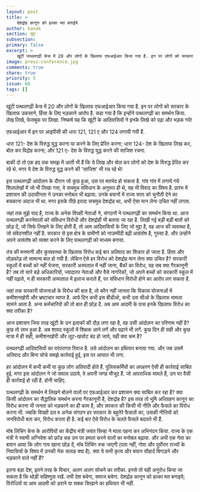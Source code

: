 ```yaml
---
layout: post
title: >
    देशद्रोह कानून को हल्का मत बनाईये
author: kanak
section: मुद्दा
subsection:
primary: false
excerpt: >
    खूंटी पत्थलगढ़ी केस में 20 और लोगों के खिलाफ एफआईआर किया गया है. इन पर लोगों को सरकार के खिलाफ उकसाने, हिंसा के लिए भड़काने आरोप है. कहा गया है कि इन्होंने पत्थलगढ़ी का समर्थन किया. लेख लिखे, फेसबुक पर लिखा. निष्कर्ष यह कि खूंटी के आदिवासियों ने इनके लिखे को पढ़ा और भड़क गये!
image: press-conference.jpg
comments: true
share: true
priority: 5
issue: 68
tags: []
---
```


खूंटी पत्थलगढ़ी केस में 20 और लोगों के खिलाफ एफआईआर किया गया है. इन पर लोगों को सरकार के खिलाफ उकसाने, हिंसा के लिए भड़काने आरोप है. कहा गया है कि इन्होंने पत्थलगढ़ी का समर्थन किया. लेख लिखे, फेसबुक पर लिखा. निष्कर्ष यह कि खूंटी के आदिवासियों ने इनके लिखे को पढ़ा और भड़क गये!

एफआईआर में इन पर आइपीसी की धारा 121, 121 ए और 124 लगायी गयी हैं.

धारा 121- देश के विरुद्ध युद्ध करना या करने के लिए प्रेरित करना; धारा 124- देश के खिलाफ लिख कर, बोल कर विद्रोह करना; और 121 ए- देश के विरुद्ध युद्ध करने की साजिश रचना.

बाकी दो तो एक हद तक समझ में आती भी हैं कि ये लिख और बोल कर लोगों को देश के विरुद्ध प्रेरित कर रहे थे. मगर ये देश के विरुद्ध युद्ध करने की 'साजिश' भी रच रहे थे!

इस पत्थलगढ़ी आंदोलन के दौरान जो कुछ हुआ, उस पर मतभेद हो सकता है. गांव गांव में लगाये गये शिलालेखों में जो भी लिखा गया, वे सचमुच संविधान के अनुरूप ही थे, यह भी विवाद का विषय है. प्रारंभ में प्रशासन की उदासीनता ने उनका मनोबल भी बढ़ाया. उनके बयानों में राज्य सत्ता को चुनौती देने का बचकाना अंदाज भी था. मगर इसके पीछे इरादा सचमुच देशद्रोह था, अभी ऐसा मान लेना उचित नहीं लगता.

जहां तक मुझे याद है, राज्य के अनेक विपक्षी नेताओं ने, संगठनों ने पत्थलगढ़ी का समर्थन किया था. आज पत्थलगढ़ी करनेवालों को संविधान विरोधी और देशद्रोही भी बताया जा रहा है. लिखी गई बड़ी बड़ी बातों को छोड़ दें, जो सिर्फ लिखने के लिए होती हैं, तो आम आदिवासियों के लिए जो मुद्दा है, वह आज की व्यवस्था है, जो संवेदनशील नहीं है. सरकार से इस क्षेत्र के ग्रामीणों को नाउम्मीदी बढ़ी असंतोष है, गुस्सा है. और उन्होंने अपने असंतोष को व्यक्त करने के लिए पत्थलगढ़ी को माध्यम बनाया.

तंत्र की मनमानी और कुव्यवस्था के खिलाफ विरोध कई बार अतिवाद का शिकार हो जाता है. हिंसा और तोड़फोड़ तो सामान्य बात हो गयी है. लेकिन ऐसे हर विरोध को देशद्रोह मान लेना क्या उचित है? सरकारी स्कूलों में बच्चों को नहीं भेजना, सरकारी अस्पताल में नहीं जाना, बैंकों का विरोध, यह सब क्या गैरकानूनी है? तब तो सारे बड़े अधिकारियों, ज्यादातर नेताओं और वैसे नागरिकों, जो अपने बच्चों को सरकारी स्कूल में नहीं पढ़ाते, न ही सरकारी अस्पताल में इलाज कराते हैं, पर संविधान विरोधी होने का आरोप लग सकता है.

जहां तक सरकारी योजनाओं के विरोध की बात है, तो कौन नहीं जानता कि विकास योजनाओं में कमीशनखोरी और भ्रष्टाचार व्याप्त है. आये दिन कभी इस बीडीओ, कभी उस सीओ के खिलाफ मामला सामने आता है. अन्य कर्मचारियों की तो बात ही छोड़ दें. अब आम आदमी के पास इनके खिलाफ विरोध का क्या तरीका है?

आज प्रशासन जिस तरह खूंटी के उन इलाकों की दौड़ लगा रहा है, वह उसी आंदोलन का परिणाम नहीं है? कुछ तो लाभ हुआ है. अब शायद स्कूलों में शिक्षक आने लगें और पढ़ाने भी लगें. कुछ दिन ही सही और कुछ मात्रा में ही सही, कमीशनखोरी और लूट-खसोट बंद हो जाये, यही क्या कम है?

पत्थलगढ़ी आदिवासियों का परंपरागत रिवाज है. उसे आंदोलन का हथियार बनाया गया. और जब उसमें अतिवाद और बिना सोचे समझे कार्रवाई हुई, इस पर आघात भी लगा.

हर आंदोलन में कभी कभी या कुछ लोग अतिवादी होते हैं. पुलिसकर्मियों का अपहरण ऐसी ही कार्रवाई साबित हुई. मगर इस आंदोलन ने जो सवाल उठाये, वे अपनी जगह मौजूद हैं. जो आपराधिक मामले हैं, उन पर वैसी ही कार्रवाई हो रही है. होनी चाहिए.

पत्थलगढ़ी के समर्थन में लिखने बोलने वालों पर एफआईआर कर प्रशासन क्या साबित कर रहा है? क्या किसी आंदोलन का सैद्धांतिक समर्थन करना गैरकानूनी है, देशद्रोह है? इस तरह तो भूमि अधिग्रहण कानून का विरोध करना भी जनता को भड़काने का ही काम है, और सरकार की किसी भी नीति और फैसले का विरोध करना भी. जबकि विपक्षी दल व अनेक संगठन हर सरकार के बहुतेरे फैसलों का, उसकी नीतियों को जनविरोधी बता कर, विरोध करता ही है. कई बार ऐसे विरोध के चलते फैसले बदलते भी हैं.

मॉब लिंचिंग केस के आरोपियों का केंद्रीय मंत्री जयंत सिन्हा ने माला पहना कर अभिनंदन किया. राज्य के एक मंत्री ने स्वामी अग्निवेश को फ्रॉड कह उन पर हमला करने वालों का मनोबल बढ़ाया. और अभी एक नेता का बयान आया कि लोग गाय खाना छोड़ दें, मॉब लिंचिंग रुक जाएगी (पता नहीं, गोवा और पूर्वोत्तर राज्यों के निवासियों के विषय में उनकी नेक सलाह क्या है). क्या ये सभी कृत्य और बयान सौहार्द बिगाड़ने और भड़काने वाले नहीं हैं?

इतना बड़ा देश, इतने तरह के विचार, अलग अलग सोचने का तरीका. इनसे तो यही अनुरोध किया जा सकता है कि थोड़ी सहिष्णुता रखें. तभी देश बचेगा, समाज बचेगा. देशद्रोह कानून को हल्का मत बनाइये; विरोधियों या आम आदमी को डराने या सबक सिखाने का हथियार भी नहीं.